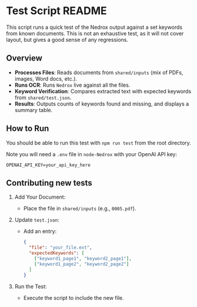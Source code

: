 # Test Script README

This script runs a quick test of the Nedrox output against a set keywords from known documents. This is not an exhaustive test, as it will not cover layout, but gives a good sense of any regressions.

## Overview

- **Processes Files**: Reads documents from `shared/inputs` (mix of PDFs, images, Word docs, etc.).
- **Runs OCR**: Runs `Nedrox` live against all the files.
- **Keyword Verification**: Compares extracted text with expected keywords from `shared/test.json`.
- **Results**: Outputs counts of keywords found and missing, and displays a summary table.

## How to Run

You should be able to run this test with `npm run test` from the root directory.

Note you will need a `.env` file in `node-Nedrox` with your OpenAI API key:

```
OPENAI_API_KEY=your_api_key_here
```

## Contributing new tests

1. Add Your Document:

   - Place the file in `shared/inputs` (e.g., `0005.pdf`).

2. Update `test.json`:

   - Add an entry:

     ```json
     {
       "file": "your_file.ext",
       "expectedKeywords": [
         ["keyword1_page1", "keyword2_page1"],
         ["keyword1_page2", "keyword2_page2"]
       ]
     }
     ```

3. Run the Test:

   - Execute the script to include the new file.
